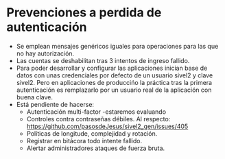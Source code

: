 
# Prevenciones a perdida de autenticación

* Se emplean mensajes genéricos iguales para operaciones para las que no hay
  autorización.
* Las cuentas se deshabilitan tras 3 intentos de ingreso fallido.
* Para poder desarrollar y configurar las aplicaciones inician base de datos
  con unas credenciales por defecto de un usuario sivel2 y clave sivel2.
  Pero en aplicaciones de produccińo la práctica tras la primera 
  autenticación es remplazarlo por un usuario real de la aplicación con buena clave.
* Está pendiente de hacerse:
  * Autenticación multi-factor -estaremos evaluando
  * Controles contra contraseñas débiles. Al respecto: https://github.com/pasosdeJesus/sivel2_gen/issues/405
  * Políticas de longitude, complejidad y rotación.
  * Registrar en bitácora todo intente fallido.
  * Alertar administradores ataques de fuerza bruta.


